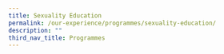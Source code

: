 ```yaml
---
title: Sexuality Education
permalink: /our-experience/programmes/sexuality-education/
description: ""
third_nav_title: Programmes
---
```

